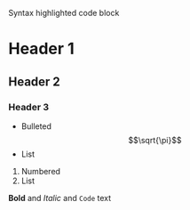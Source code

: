 Syntax highlighted code block

# Header 1
## Header 2
### Header 3

- Bulleted $$\sqrt{\pi}$$ 
- List

1. Numbered
2. List

**Bold** and _Italic_ and `Code` text
